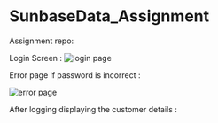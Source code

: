 # SunbaseData_Assignment
Assignment repo:

Login Screen :
![login page](https://github.com/HappyBoy08/SunbaseData_Assignment/assets/114865567/aa5ffa55-2cbf-4801-85b5-75bd778d1901)

Error page if password is incorrect :


![error page](https://github.com/HappyBoy08/SunbaseData_Assignment/assets/114865567/6210b50d-91d8-4bfb-8ab7-8c169fe67ca4)

After logging displaying the customer details :
